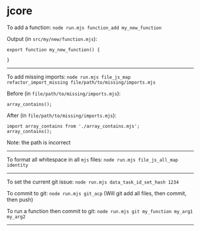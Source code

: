 # jcore

To add a function: `node run.mjs function_add my_new_function`

Output (in `src/my/new/function.mjs`):
```
export function my_new_function() {
    
}
```

---

To add missing imports: `node run.mjs file_js_map refactor_import_missing file/path/to/missing/imports.mjs`

Before (in `file/path/to/missing/imports.mjs`):
```
array_contains();
```

After (in `file/path/to/missing/imports.mjs`):
```
import array_contains from './array_contains.mjs';
array_contains();
```
Note: the path is incorrect

---

To format all whitespace in all `mjs` files: `node run.mjs file_js_all_map identity`

---

To set the current git issue: `node run.mjs data_task_id_set_hash 1234`

To commit to git: `node run.mjs git_acp` (Will git add all files, then commit, then push)

To run a function then commit to git: `node run.mjs git my_function my_arg1 my_arg2`

---

